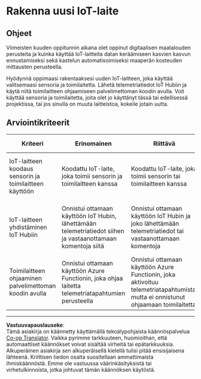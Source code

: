 <!--
CO_OP_TRANSLATOR_METADATA:
{
  "original_hash": "34010c663d96d5f419eda6ac2366a78d",
  "translation_date": "2025-08-27T21:38:09+00:00",
  "source_file": "2-farm/lessons/6-keep-your-plant-secure/assignment.md",
  "language_code": "fi"
}
-->
# Rakenna uusi IoT-laite

## Ohjeet

Viimeisten kuuden oppitunnin aikana olet oppinut digitaalisen maatalouden perusteita ja kuinka käyttää IoT-laitteita datan keräämiseen kasvien kasvun ennustamiseksi sekä kastelun automatisoimiseksi maaperän kosteuden mittausten perusteella.

Hyödynnä oppimaasi rakentaaksesi uuden IoT-laitteen, joka käyttää valitsemaasi sensoria ja toimilaitetta. Lähetä telemetriatiedot IoT Hubiin ja käytä niitä toimilaitteen ohjaamiseen palvelimettoman koodin avulla. Voit käyttää sensoria ja toimilaitetta, joita olet jo käyttänyt tässä tai edellisessä projektissa, tai jos sinulla on muuta laitteistoa, kokeile jotain uutta.

## Arviointikriteerit

| Kriteeri | Erinomainen | Riittävä | Parannusta tarvitaan |
| -------- | ----------- | -------- | -------------------- |
| IoT-laitteen koodaus sensorin ja toimilaitteen käyttöön | Koodattu IoT-laite, joka toimii sensorin ja toimilaitteen kanssa | Koodattu IoT-laite, joka toimii sensorin tai toimilaitteen kanssa | Ei onnistunut koodaamaan IoT-laitetta sensorin tai toimilaitteen käyttöön |
| IoT-laitteen yhdistäminen IoT Hubiin | Onnistui ottamaan käyttöön IoT Hubin, lähettämään telemetriatiedot siihen ja vastaanottamaan komentoja siitä | Onnistui ottamaan käyttöön IoT Hubin ja joko lähettämään telemetriatiedot tai vastaanottamaan komentoja | Ei onnistunut ottamaan käyttöön IoT Hubia eikä kommunikoimaan sen kanssa IoT-laitteesta |
| Toimilaitteen ohjaaminen palvelimettoman koodin avulla | Onnistui ottamaan käyttöön Azure Functionin, joka ohjaa laitetta telemetriatapahtumien perusteella | Onnistui ottamaan käyttöön Azure Functionin, joka aktivoituu telemetriatapahtumista, mutta ei onnistunut ohjaamaan toimilaitetta | Ei onnistunut ottamaan käyttöön Azure Functionia |

---

**Vastuuvapauslauseke**:  
Tämä asiakirja on käännetty käyttämällä tekoälypohjaista käännöspalvelua [Co-op Translator](https://github.com/Azure/co-op-translator). Vaikka pyrimme tarkkuuteen, huomioithan, että automaattiset käännökset voivat sisältää virheitä tai epätarkkuuksia. Alkuperäinen asiakirja sen alkuperäisellä kielellä tulisi pitää ensisijaisena lähteenä. Kriittisen tiedon osalta suositellaan ammattimaista ihmiskäännöstä. Emme ole vastuussa väärinkäsityksistä tai virhetulkinnoista, jotka johtuvat tämän käännöksen käytöstä.